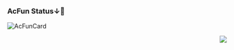 ### AcFun Status↓👋<br/>
![AcFunCard](https://discovery.sunness.dev/852888)
  
  <img align="right" src="https://github-readme-stats.vercel.app/api?username=tamakyi&show_icons=true&icon_color=CE1D2D&text_color=718096&bg_color=ffffff&hide_title=true" />
<!--
**tamakyi/tamakyi** is a ✨ _special_ ✨ repository because its `README.md` (this file) appears on your GitHub profile.

Here are some ideas to get you started:

- 🔭 I’m currently working on ...
- 🌱 I’m currently learning ...
- 👯 I’m looking to collaborate on ...
- 🤔 I’m looking for help with ...
- 💬 Ask me about ...
- 📫 How to reach me: ...
- 😄 Pronouns: ...
- ⚡ Fun fact: ...
-->
